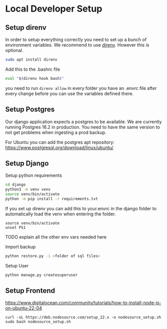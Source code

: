 # Local Developer Setup


## Setup direnv
In order to setup everything correctly you need to set up a bunch of environment variables. We recommend to use [direnv](https://direnv.net/). However this is optional.

```bash
sudo apt install direnv
```

Add this to the .bashrc file
```bash
eval "$(direnv hook bash)"
```
you need to run `direnv allow` in every folder you have an .envrc file after every change before you can use the variables defined there.

## Setup Postgres
Our django application expects a postgres to be available. We are currently running Postgres 16.2 in production. You need to have the same version to not get problems when ingesting a prod backup.

For Ubuntu you can add the postgres apt repository: https://www.postgresql.org/download/linux/ubuntu/

## Setup Django

Setup python requirements
```bash
cd django
python3 -m venv venv
source venv/bin/activate
python -m pip install -r requirements.txt
```

If you set up direnv you can add this to your.envrc in the django folder to automatically load the venv when entering the folder.
```
source venv/bin/activate
unset PS1
```

TODO explain all the other env vars needed here

Import backup
```bash
python restore.py -i <folder of sql files>
```

Setup User
```bash
python manage.py createsuperuser
```

## Setup Frontend
https://www.digitalocean.com/community/tutorials/how-to-install-node-js-on-ubuntu-22-04

```
curl -sL https://deb.nodesource.com/setup_22.x -o nodesource_setup.sh
sudo bash nodesource_setup.sh
```





